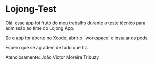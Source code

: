 # Lojong-Test

Olá, esse app foi fruto do meu trabalho durante o teste técnico para admissão ao time do Lojong App.

Se o app for aberto no Xcode, abrir o '.workspace' e instalar os pods.

Espero que se agradem de tudo que fiz.

Atenciosamente: João Victor Moreira Tribuzy
